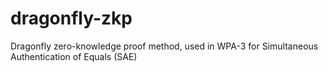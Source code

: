 # dragonfly-zkp
Dragonfly zero-knowledge proof method, used in WPA-3 for Simultaneous Authentication of Equals (SAE)
